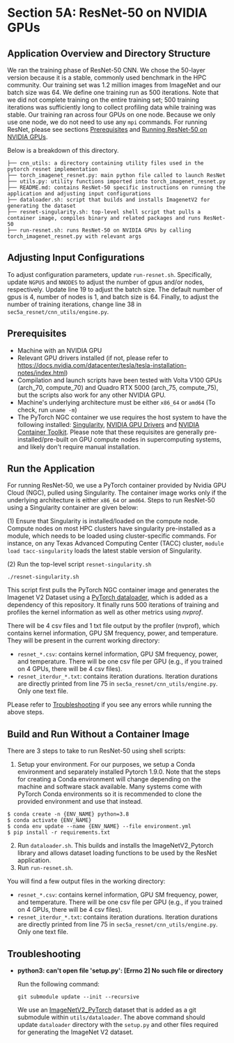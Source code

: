 # Section 5A: ResNet-50 on NVIDIA GPUs

## Application Overview and Directory Structure
We ran the training phase of ResNet-50 CNN. We chose the 50-layer version because it is a stable, commonly used benchmark in the HPC community. Our training set was 1.2 million images from ImageNet and our batch size was 64. We define one training run as 500 iterations. Note that we did not complete training on the entire training set; 500 training iterations was sufficiently long to collect profiling data while training was stable. Our training ran across four GPUs on one node. Because we only use one node, we do not need to use any `mpi` commands. 
For running ResNet, please see sections [Prerequisites](#prerequisites) and [Running ResNet-50 on NVIDIA GPUs](#run-the-application).

Below is a breakdown of this directory. 
```
├── cnn_utils: a directory containing utility files used in the pytorch resnet implementation
├── torch_imagenet_resnet.py: main python file called to launch ResNet
├── utils.py: utility functions imported into torch_imagenet_resnet.py
├── README.md: contains ResNet-50 specific instructions on running the application and adjusting input configurations
├── dataloader.sh: script that builds and installs ImagenetV2 for generating the dataset
├── resnet-singularity.sh: top-level shell script that pulls a container image, compiles binary and related packages and runs ResNet-50
├── run-resnet.sh: runs ResNet-50 on NVIDIA GPUs by calling torch_imagenet_resnet.py with relevant args
```

## Adjusting Input Configurations
To adjust configuration parameters, update `run-resnet.sh`. Specifically, update `NGPUS` and `NNODES` to adjust the number of gpus and/or nodes, respectively. Update line 19 to adjust the batch size. The default number of gpus is 4, number of nodes is 1, and batch size is 64. Finally, to adjust the number of training iterations, change line 38 in `sec5a_resnet/cnn_utils/engine.py`.

## Prerequisites
* Machine with an NVIDIA GPU
* Relevant GPU drivers installed (if not, please refer to https://docs.nvidia.com/datacenter/tesla/tesla-installation-notes/index.html)
* Compilation and launch scripts have been tested with Volta V100 GPUs (arch_70, compute_70) and Quadro RTX 5000 (arch_75, compute_75), but the scripts also work for any other NVIDIA GPU.
* Machine's underlying architecture must be either `x86_64` or `amd64` (To check, run `uname -m`)
* The PyTorch NGC container we use requires the host system to have the following installed: [Singularity](https://docs.sylabs.io/guides/3.0/user-guide/installation.html), [NVIDIA GPU Drivers](https://docs.nvidia.com/datacenter/tesla/tesla-installation-notes/index.html) and [NVIDIA Container Toolkit](https://docs.nvidia.com/datacenter/cloud-native/container-toolkit/install-guide.html). Please note that these requisites are generally pre-installed/pre-built on GPU compute nodes in supercomputing systems, and likely don't require manual installation.

## Run the Application
For running ResNet-50, we use a PyTorch container provided by Nvidia GPU Cloud (NGC), pulled using Singularity. The container image works only if the underlying architecture is either `x86_64` or `amd64`. Steps to run ResNet-50 using a Singularity container are given below: 

(1) Ensure that Singularity is installed/loaded on the compute node. Compute nodes on most HPC clusters have singularity pre-installed as a module, which needs to be loaded using cluster-specific commands. For instance, on any Texas Advanced Computing Center (TACC) cluster, `module load tacc-singularity` loads the latest stable version of Singularity. 

(2) Run the top-level script `resnet-singularity.sh`
```
./resnet-singularity.sh
```

This script first pulls the PyTorch NGC container image and generates the Imagenet V2 Dataset using a [PyTorch dataloader](https://github.com/modestyachts/ImageNetV2_pytorch), which is added as a dependency of this repository. It finally runs 500 iterations of training and profiles the kernel information as well as other metrics using _nvprof_.  

There will be 4 csv files and 1 txt file output by the profiler (nvprof), which contains kernel information, GPU SM frequency, power, and temperature. They will be present in the current working directory:
  - `resnet_*.csv`: contains kernel information, GPU SM frequency, power, and temperature. There will be one csv file per GPU (e.g., if you trained on 4 GPUs, there will be 4 csv files).
  - `resnet_iterdur_*.txt`: contains iteration durations. Iteration durations are directly printed from line 75 in `sec5a_resnet/cnn_utils/engine.py`. Only one text file. 

PLease refer to [Troubleshooting](#troubleshooting) if you see any errors while running the above steps. 

## Build and Run Without a Container Image
There are 3 steps to take to run ResNet-50 using shell scripts:
1. Setup your environment. For our purposes, we setup a Conda environment and separately installed Pytorch 1.9.0. Note that the steps for creating a Conda environment will change depending on the machine and software stack available. Many systems come with PyTorch Conda environments so it is recommended to clone the provided environment and use that instead.
```
$ conda create -n {ENV_NAME} python=3.8
$ conda activate {ENV_NAME}
$ conda env update --name {ENV_NAME} --file environment.yml
$ pip install -r requirements.txt
```
2. Run `dataloader.sh`. This builds and installs the ImageNetV2_Pytorch library and allows dataset loading functions to be used by the ResNet application. 
3. Run `run-resnet.sh`. 

You will find a few output files in the working directory:
  - `resnet_*.csv`: contains kernel information, GPU SM frequency, power, and temperature. There will be one csv file per GPU (e.g., if you trained on 4 GPUs, there will be 4 csv files).
  - `resnet_iterdur_*.txt`: contains iteration durations. Iteration durations are directly printed from line 75 in `sec5a_resnet/cnn_utils/engine.py`. Only one text file. 

## Troubleshooting
* __python3: can't open file 'setup.py': [Errno 2] No such file or directory__
  
  Run the following command:
  ```
  git submodule update --init --recursive
  ```
  We use an [ImageNetV2_PyTorch](https://github.com/modestyachts/ImageNetV2_pytorch) dataset that is added as a git submodule within `utils/dataloader`. The above command should update `dataloader` directory with the `setup.py` and other files required for generating the ImageNet V2 dataset. 


